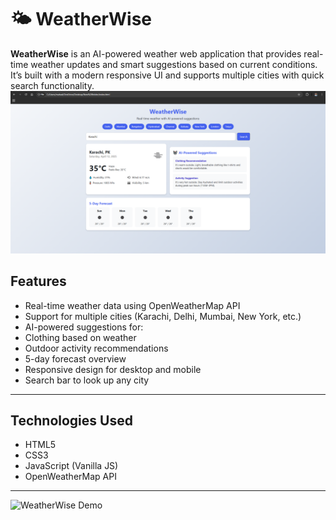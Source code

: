 # 🌤️ WeatherWise

**WeatherWise** is an AI-powered weather web application that provides real-time weather updates and smart suggestions based on current conditions. It’s built with a modern responsive UI and supports multiple cities with quick search functionality.
![WeatherWise Screenshot](ss01.png)

## Features

- Real-time weather data using OpenWeatherMap API
- Support for multiple cities (Karachi, Delhi, Mumbai, New York, etc.)
- AI-powered suggestions for:
- Clothing based on weather
- Outdoor activity recommendations
- 5-day forecast overview
- Responsive design for desktop and mobile
- Search bar to look up any city

---

## Technologies Used

- HTML5
- CSS3
- JavaScript (Vanilla JS)
- OpenWeatherMap API

---

![WeatherWise Demo](https://www.google.com/url?sa=i&url=https%3A%2F%2Fdribbble.com%2Fshots%2F8498294-Crazy-Weather&psig=AOvVaw0-XAl4aby34o-h2mW5ArJ0&ust=1744547550965000&source=images&cd=vfe&opi=89978449&ved=0CBMQjRxqFwoTCODwiJrA0owDFQAAAAAdAAAAABAE)
